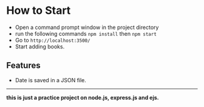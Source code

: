 # How to Start

- Open a command prompt window in the project directory
- run the following commands `npm install` then `npm start`
- Go to `http://localhost:3500/`
- Start adding books.

## Features

- Date is saved in a JSON file. 
---

__this is just a practice project on node.js, express.js and ejs.__
